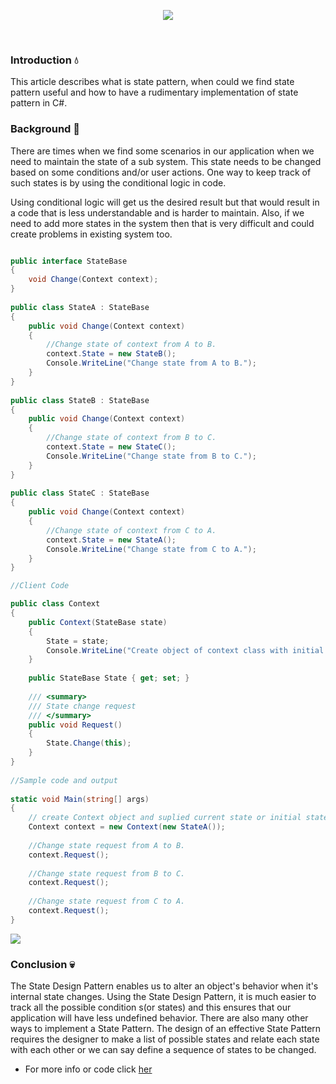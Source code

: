 <p align="center"><img src="http://img.my.csdn.net/uploads/201109/7/0_1315359672962x.gif"></p><br>

### Introduction :droplet:

This article describes what is state pattern, when could we find state pattern useful and how to have a rudimentary implementation of state pattern in C#.

### Background :speech_balloon:

There are times when we find some scenarios in our application when we need to maintain the state of a sub system. This state needs to be changed based on some conditions and/or user actions. One way to keep track of such states is by using the conditional logic in code.

Using conditional logic will get us the desired result but that would result in a code that is less understandable and is harder to maintain. Also, if we need to add more states in the system then that is very difficult and could create problems in existing system too.


```C#

public interface StateBase
{
    void Change(Context context);
}
 
public class StateA : StateBase
{
    public void Change(Context context)
    {
        //Change state of context from A to B.
        context.State = new StateB();
        Console.WriteLine("Change state from A to B.");
    }
}
 
public class StateB : StateBase
{
    public void Change(Context context)
    {
        //Change state of context from B to C.
        context.State = new StateC();
        Console.WriteLine("Change state from B to C.");
    }
}
 
public class StateC : StateBase
{
    public void Change(Context context)
    {
        //Change state of context from C to A.
        context.State = new StateA();
        Console.WriteLine("Change state from C to A.");
    }
}

//Client Code

public class Context
{
    public Context(StateBase state)
    {
        State = state;
        Console.WriteLine("Create object of context class with initial State.");
    }
 
    public StateBase State { get; set; }
 
    /// <summary>
    /// State change request
    /// </summary>
    public void Request()
    {
        State.Change(this);
    }
}
 
//Sample code and output
 
static void Main(string[] args)
{
    // create Context object and suplied current state or initial state (state A).
    Context context = new Context(new StateA());
 
    //Change state request from A to B.
    context.Request();
 
    //Change state request from B to C.
    context.Request();
 
    //Change state request from C to A.
    context.Request();
}
```
<img src="http://csharpcorner.mindcrackerinc.netdna-cdn.com/UploadFile/ff2f08/state-design-pattern/Images/State-Design-Pattern-3.jpg">

### Conclusion :skull:
 
The State Design Pattern enables us to alter an object's behavior when it's internal state changes. Using the State Design Pattern, it is much easier to track all the possible condition s(or states) and this ensures that our application will have less undefined behavior.  There are also many other ways to implement a State Pattern. The design of an effective State Pattern requires the designer to make a list of possible states and relate each state with each other or we can say define a sequence of states to be changed.

* For more info or code click <a href="https://github.com/VanHakobyan/DesignPatterns/tree/master/State/State">her</a>
